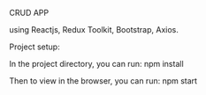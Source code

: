 CRUD APP

using Reactjs, Redux Toolkit, Bootstrap, Axios.

Project setup:

In the project directory, you can run:
 npm install

Then to view in the browser, you can run:
 npm start